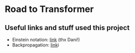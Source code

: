 # Road to Transformer

## Useful links and stuff used this project
- Einstein notation: [link](https://rockt.github.io/2018/04/30/einsum) (thx Dani!)
- Backpropagation: [link](https://brilliant.org/wiki/backpropagation/)i